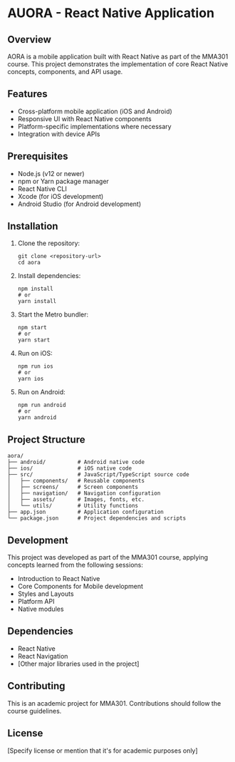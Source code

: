 # AUORA - React Native Application

## Overview
AORA is a mobile application built with React Native as part of the MMA301 course. This project demonstrates the implementation of core React Native concepts, components, and API usage.

## Features
- Cross-platform mobile application (iOS and Android)
- Responsive UI with React Native components
- Platform-specific implementations where necessary
- Integration with device APIs

## Prerequisites
- Node.js (v12 or newer)
- npm or Yarn package manager
- React Native CLI
- Xcode (for iOS development)
- Android Studio (for Android development)

## Installation

1. Clone the repository:
   ```
   git clone <repository-url>
   cd aora
   ```

2. Install dependencies:
   ```
   npm install
   # or
   yarn install
   ```

3. Start the Metro bundler:
   ```
   npm start
   # or
   yarn start
   ```

4. Run on iOS:
   ```
   npm run ios
   # or
   yarn ios
   ```

5. Run on Android:
   ```
   npm run android
   # or
   yarn android
   ```

## Project Structure
```
aora/
├── android/          # Android native code
├── ios/              # iOS native code
├── src/              # JavaScript/TypeScript source code
│   ├── components/   # Reusable components
│   ├── screens/      # Screen components
│   ├── navigation/   # Navigation configuration
│   ├── assets/       # Images, fonts, etc.
│   └── utils/        # Utility functions
├── app.json          # Application configuration
└── package.json      # Project dependencies and scripts
```

## Development
This project was developed as part of the MMA301 course, applying concepts learned from the following sessions:
- Introduction to React Native
- Core Components for Mobile development
- Styles and Layouts
- Platform API
- Native modules

## Dependencies
- React Native
- React Navigation
- [Other major libraries used in the project]

## **Contributing**
This is an academic project for MMA301. Contributions should follow the course guidelines.

## License
[Specify license or mention that it's for academic purposes only]